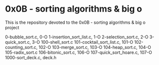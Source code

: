 # 0x0B - sorting algorithms & big o
This is the repository devoted to the 0x0B - sorting algorithms & big o project

0-bubble_sort.c, 0-O
1-insertion_sort_list.c, 1-O
2-selection_sort.c, 2-O
3-quick_sort.c, 3-O
100-shell_sort.c
101-cocktail_sort_list.c, 101-O
102-counting_sort.c, 102-O
103-merge_sort.c, 103-O
104-heap_sort.c, 104-O
105-radix_sort.c
106-bitonic_sort.c, 106-O
107-quick_sort_hoare.c, 107-O
1000-sort_deck.c, deck.h

